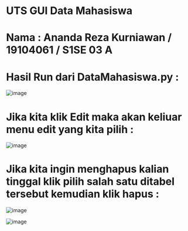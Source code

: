 # UTS GUI Data Mahasiswa
# Nama : Ananda Reza Kurniawan / 19104061 / S1SE 03 A

# Hasil Run dari DataMahasiswa.py :
![image](https://user-images.githubusercontent.com/72422050/120753943-27b4d380-c536-11eb-9d59-d4b1e987e4f1.png)

# Jika kita klik Edit maka akan keliuar menu edit yang kita pilih :
![image](https://user-images.githubusercontent.com/72422050/120754198-85492000-c536-11eb-9de0-bcc286036be7.png)

# Jika kita ingin menghapus kalian tinggal klik pilih salah satu ditabel tersebut kemudian klik hapus :
![image](https://user-images.githubusercontent.com/72422050/120754649-2afc8f00-c537-11eb-9b54-ba3e7c04be0e.png)

![image](https://user-images.githubusercontent.com/72422050/120754807-5b442d80-c537-11eb-9238-db86307d5c58.png)
